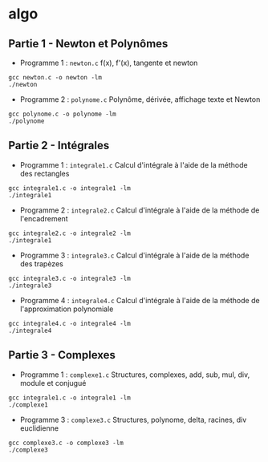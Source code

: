 # algo

## Partie 1 - Newton et Polynômes

- Programme 1 : `newton.c`
f(x), f'(x), tangente et newton

```
gcc newton.c -o newton -lm
./newton
```

- Programme 2 : `polynome.c`
Polynôme, dérivée, affichage texte et Newton

```
gcc polynome.c -o polynome -lm
./polynome
```

## Partie 2 - Intégrales

- Programme 1 : `integrale1.c`
Calcul d'intégrale à l'aide de la méthode des rectangles

```
gcc integrale1.c -o integrale1 -lm
./integrale1
```

- Programme 2 : `integrale2.c`
Calcul d'intégrale à l'aide de la méthode de l'encadrement

```
gcc integrale2.c -o integrale2 -lm
./integrale1
```

- Programme 3 : `integrale3.c`
Calcul d'intégrale à l'aide de la méthode des trapèzes

```
gcc integrale3.c -o integrale3 -lm
./integrale3
```

- Programme 4 : `integrale4.c`
Calcul d'intégrale à l'aide de la méthode de l'approximation polynomiale

```
gcc integrale4.c -o integrale4 -lm
./integrale4
```

## Partie 3 - Complexes

- Programme 1 : `complexe1.c`
Structures, complexes, add, sub, mul, div, module et conjugué

```
gcc integrale1.c -o integrale1 -lm
./complexe1
```

- Programme 3 : `complexe3.c`
Structures, polynome, delta, racines, div euclidienne

```
gcc complexe3.c -o complexe3 -lm
./complexe3
```
